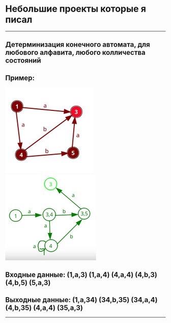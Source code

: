 # Небольшие проекты которые я писал
___
## Детерминизация конечного автомата, для любового алфавита, любого колличества состояний
## Пример:
![gallery](preview_image/input2.png)
![gallery](preview_image/output.png)
## Входные данные: (1,a,3) (1,a,4) (4,a,4) (4,b,3) (4,b,5) (5,a,3)
## Выходные данные: (1,a,34) (34,b,35) (34,a,4) (4,b,35) (4,a,4) (35,a,3)
___
##
